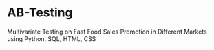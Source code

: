 # AB-Testing
Multivariate Testing on Fast Food Sales Promotion in Different Markets using Python, SQL, HTML, CSS
